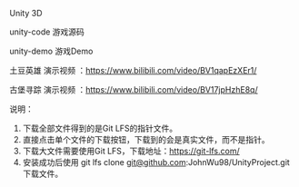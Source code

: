 Unity 3D

unity-code	游戏源码

unity-demo	游戏Demo

土豆英雄 演示视频 ：https://www.bilibili.com/video/BV1qapEzXEr1/

古堡寻踪 演示视频 ：https://www.bilibili.com/video/BV17jpHzhE8q/

说明：
1. 下载全部文件得到的是Git LFS的指针文件。
2. 直接点击单个文件的下载按钮，下载到的会是真实文件，而不是指针。
3. 下载大文件需要使用Git LFS，下载地址：https://git-lfs.com/
4. 安装成功后使用 git lfs clone git@github.com:JohnWu98/UnityProject.git 下载文件。
